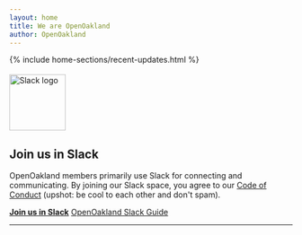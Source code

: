 ```yaml
---
layout: home
title: We are OpenOakland
author: OpenOakland
---
```



<!--- The "Hero" section at the top of the home page is an include in the layouts/home.html file and is editable by opening the includes/home-sections/home-hero.html file. -->

<!--- Section: Next Event
{% include home-sections/home-next-event.html %}
-->



<!--- Section: Latest Updates -->
<div class="latest-updates"> {% include home-sections/recent-updates.html %} </div>


<!--- Section: Slack -->
<!--- <hr class="hr-home">  -->
<section class="row" style="margin-top:-2rem;">
  <div class="col-2">
    <img class="img-fluid" alt="Slack logo" src="/assets/images/OO-on-Slack-300x128.png" width="100" style="margin-top:50px;" />
  </div>

  <div class="col-10">
    <h2>Join us in Slack</h2>
  </div>

  <div class="col-12">
    <p>OpenOakland members primarily use Slack for connecting and communicating. By joining our Slack space, you agree to our <a href="/code-of-conduct">Code of Conduct</a> (upshot: be cool to each other and don't spam).</p>
    <p><strong><a class="btn btn-primary" href="https://join.slack.com/t/openoakland/shared_invite/zt-n4d7tx2t-UVIN7a769e4oc9j7PgM3HA">Join us in Slack</a></strong> <a class="btn btn-link brand-link" href="https://docs.google.com/document/d/1VWZQ_3ehP5j0IOTY0nJClvQPll3ivSkuAdh5YsOhO_U/edit?usp=sharing">OpenOakland Slack Guide</a></p>
  </div>

</section>
<hr class="hr-home">
